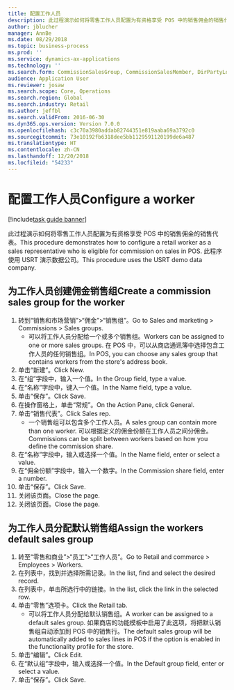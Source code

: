 ```yaml
---
title: 配置工作人员
description: 此过程演示如何将零售工作人员配置为有资格享受 POS 中的销售佣金的销售代表。
author: jblucher
manager: AnnBe
ms.date: 08/29/2018
ms.topic: business-process
ms.prod: ''
ms.service: dynamics-ax-applications
ms.technology: ''
ms.search.form: CommissionSalesGroup, CommissionSalesMember, DirPartyLookup, HcmWorker
audience: Application User
ms.reviewer: josaw
ms.search.scope: Core, Operations
ms.search.region: Global
ms.search.industry: Retail
ms.author: jeffbl
ms.search.validFrom: 2016-06-30
ms.dyn365.ops.version: Version 7.0.0
ms.openlocfilehash: c3c70a3980addab82744351e819aaba69a3792c0
ms.sourcegitcommit: 73e10192fb6318dee5bb1129591120199de6a487
ms.translationtype: HT
ms.contentlocale: zh-CN
ms.lasthandoff: 12/20/2018
ms.locfileid: "54233"
---
```

# <a name="configure-a-worker"></a><span data-ttu-id="03cc2-103">配置工作人员</span><span class="sxs-lookup"><span data-stu-id="03cc2-103">Configure a worker</span></span>

[!include[task guide banner](../includes/task-guide-banner.md)]

<span data-ttu-id="03cc2-104">此过程演示如何将零售工作人员配置为有资格享受 POS 中的销售佣金的销售代表。</span><span class="sxs-lookup"><span data-stu-id="03cc2-104">This procedure demonstrates how to configure a retail worker as a sales representative who is eligible for commission on sales in POS.</span></span> <span data-ttu-id="03cc2-105">此程序使用 USRT 演示数据公司。</span><span class="sxs-lookup"><span data-stu-id="03cc2-105">This procedure uses the USRT demo data company.</span></span>


## <a name="create-a-commission-sales-group-for-the-worker"></a><span data-ttu-id="03cc2-106">为工作人员创建佣金销售组</span><span class="sxs-lookup"><span data-stu-id="03cc2-106">Create a commission sales group for the worker</span></span>
1. <span data-ttu-id="03cc2-107">转到“销售和市场营销”>“佣金”>“销售组”。</span><span class="sxs-lookup"><span data-stu-id="03cc2-107">Go to Sales and marketing > Commissions > Sales groups.</span></span>
    * <span data-ttu-id="03cc2-108">可以将工作人员分配给一个或多个销售组。</span><span class="sxs-lookup"><span data-stu-id="03cc2-108">Workers can be assigned to one or more sales groups.</span></span> <span data-ttu-id="03cc2-109">在 POS 中，可以从商店通讯簿中选择包含工作人员的任何销售组。</span><span class="sxs-lookup"><span data-stu-id="03cc2-109">In POS, you can choose any sales group that contains workers from the store's address book.</span></span>  
2. <span data-ttu-id="03cc2-110">单击“新建”。</span><span class="sxs-lookup"><span data-stu-id="03cc2-110">Click New.</span></span>
3. <span data-ttu-id="03cc2-111">在“组”字段中，输入一个值。</span><span class="sxs-lookup"><span data-stu-id="03cc2-111">In the Group field, type a value.</span></span>
4. <span data-ttu-id="03cc2-112">在“名称”字段中，键入一个值。</span><span class="sxs-lookup"><span data-stu-id="03cc2-112">In the Name field, type a value.</span></span>
5. <span data-ttu-id="03cc2-113">单击“保存”。</span><span class="sxs-lookup"><span data-stu-id="03cc2-113">Click Save.</span></span>
6. <span data-ttu-id="03cc2-114">在操作窗格上，单击“常规”。</span><span class="sxs-lookup"><span data-stu-id="03cc2-114">On the Action Pane, click General.</span></span>
7. <span data-ttu-id="03cc2-115">单击“销售代表”。</span><span class="sxs-lookup"><span data-stu-id="03cc2-115">Click Sales rep.</span></span>
    * <span data-ttu-id="03cc2-116">一个销售组可以包含多个工作人员。</span><span class="sxs-lookup"><span data-stu-id="03cc2-116">A sales group can contain more than one worker.</span></span> <span data-ttu-id="03cc2-117">可以根据定义的佣金份额在工作人员之间分佣金。</span><span class="sxs-lookup"><span data-stu-id="03cc2-117">Commissions can be split between workers based on how you define the commission share.</span></span>  
8. <span data-ttu-id="03cc2-118">在“名称”字段中，输入或选择一个值。</span><span class="sxs-lookup"><span data-stu-id="03cc2-118">In the Name field, enter or select a value.</span></span>
9. <span data-ttu-id="03cc2-119">在“佣金份额”字段中，输入一个数字。</span><span class="sxs-lookup"><span data-stu-id="03cc2-119">In the Commission share field, enter a number.</span></span>
10. <span data-ttu-id="03cc2-120">单击“保存”。</span><span class="sxs-lookup"><span data-stu-id="03cc2-120">Click Save.</span></span>
11. <span data-ttu-id="03cc2-121">关闭该页面。</span><span class="sxs-lookup"><span data-stu-id="03cc2-121">Close the page.</span></span>
12. <span data-ttu-id="03cc2-122">关闭该页面。</span><span class="sxs-lookup"><span data-stu-id="03cc2-122">Close the page.</span></span>

## <a name="assign-the-workers-default-sales-group"></a><span data-ttu-id="03cc2-123">为工作人员分配默认销售组</span><span class="sxs-lookup"><span data-stu-id="03cc2-123">Assign the workers default sales group</span></span>
1. <span data-ttu-id="03cc2-124">转至“零售和商业”>“员工”>“工作人员”。</span><span class="sxs-lookup"><span data-stu-id="03cc2-124">Go to Retail and commerce > Employees > Workers.</span></span>
2. <span data-ttu-id="03cc2-125">在列表中，找到并选择所需记录。</span><span class="sxs-lookup"><span data-stu-id="03cc2-125">In the list, find and select the desired record.</span></span>
3. <span data-ttu-id="03cc2-126">在列表中，单击所选行中的链接。</span><span class="sxs-lookup"><span data-stu-id="03cc2-126">In the list, click the link in the selected row.</span></span>
4. <span data-ttu-id="03cc2-127">单击“零售”选项卡。</span><span class="sxs-lookup"><span data-stu-id="03cc2-127">Click the Retail tab.</span></span>
    * <span data-ttu-id="03cc2-128">可以将工作人员分配给默认销售组。</span><span class="sxs-lookup"><span data-stu-id="03cc2-128">A worker can be assigned to a default sales group.</span></span> <span data-ttu-id="03cc2-129">如果商店的功能模板中启用了此选项，将把默认销售组自动添加到 POS 中的销售行。</span><span class="sxs-lookup"><span data-stu-id="03cc2-129">The default sales group will be automatically added to sales lines in POS if the option is enabled in the functionality profile for the store.</span></span>  
5. <span data-ttu-id="03cc2-130">单击“编辑”。</span><span class="sxs-lookup"><span data-stu-id="03cc2-130">Click Edit.</span></span>
6. <span data-ttu-id="03cc2-131">在“默认组”字段中，输入或选择一个值。</span><span class="sxs-lookup"><span data-stu-id="03cc2-131">In the Default group field, enter or select a value.</span></span>
7. <span data-ttu-id="03cc2-132">单击“保存”。</span><span class="sxs-lookup"><span data-stu-id="03cc2-132">Click Save.</span></span>

